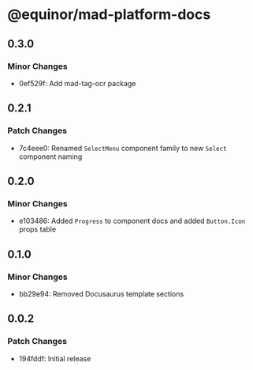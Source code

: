 # @equinor/mad-platform-docs

## 0.3.0

### Minor Changes

-   0ef529f: Add mad-tag-ocr package

## 0.2.1

### Patch Changes

-   7c4eee0: Renamed `SelectMenu` component family to new `Select` component naming

## 0.2.0

### Minor Changes

-   e103486: Added `Progress` to component docs and added `Button.Icon` props table

## 0.1.0

### Minor Changes

-   bb29e94: Removed Docusaurus template sections

## 0.0.2

### Patch Changes

-   194fddf: Initial release
